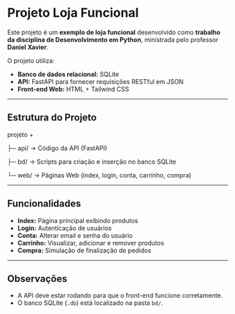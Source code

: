 # Projeto Loja Funcional

Este projeto é um **exemplo de loja funcional** desenvolvido como **trabalho da disciplina de Desenvolvimento em Python**, ministrada pelo professor **Daniel Xavier**.

O projeto utiliza:

- **Banco de dados relacional:** SQLite
- **API:** FastAPI para fornecer requisições RESTful em JSON
- **Front-end Web:** HTML + Tailwind CSS

---

## Estrutura do Projeto

projeto
+

├─ api/ → Código da API (FastAPI)

├─ bd/ → Scripts para criação e inserção no banco SQLite

└─ web/ → Páginas Web (index, login, conta, carrinho, compra)


---

## Funcionalidades

- **Index:** Página principal exibindo produtos
- **Login:** Autenticação de usuários
- **Conta:** Alterar email e senha do usuário
- **Carrinho:** Visualizar, adicionar e remover produtos
- **Compra:** Simulação de finalização de pedidos

---

## Observações

- A API deve estar rodando para que o front-end funcione corretamente.
- O banco SQLite (`.db`) está localizado na pasta `bd/`.
